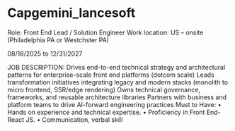 # Capgemini_lancesoft

Role: Front End Lead / Solution Engineer
Work location: US – onsite (Philadelphia PA or Westchster PA)

08/18/2025 to 12/31/2027

JOB DESCRIPTION:
Drives end-to-end technical strategy and architectural patterns for enterprise-scale front end platforms (dotcom scale)
Leads transformation initiatives integrating legacy and modern stacks (monolith to micro frontend, SSR/edge rendering)
Owns technical governance, frameworks, and reusable architecture libraries
Partners with business and platform teams to drive AI-forward engineering practices
Must to Have:
• Hands on experience and technical expertise.
• Proficiency in Front End- React JS.
• Communication, verbal skill
